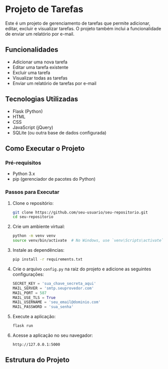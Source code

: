 # Projeto de Tarefas

Este é um projeto de gerenciamento de tarefas que permite adicionar, editar, excluir e visualizar tarefas. O projeto também inclui a funcionalidade de enviar um relatório por e-mail.

## Funcionalidades

- Adicionar uma nova tarefa
- Editar uma tarefa existente
- Excluir uma tarefa
- Visualizar todas as tarefas
- Enviar um relatório de tarefas por e-mail

## Tecnologias Utilizadas

- Flask (Python)
- HTML
- CSS
- JavaScript (jQuery)
- SQLite (ou outra base de dados configurada)

## Como Executar o Projeto

### Pré-requisitos

- Python 3.x
- pip (gerenciador de pacotes do Python)

### Passos para Executar

1. Clone o repositório:

    ```sh
    git clone https://github.com/seu-usuario/seu-repositorio.git
    cd seu-repositorio
    ```

2. Crie um ambiente virtual:

    ```sh
    python -m venv venv
    source venv/bin/activate  # No Windows, use `venv\Scripts\activate`
    ```

3. Instale as dependências:

    ```sh
    pip install -r requirements.txt
    ```

4. Crie o arquivo `config.py` na raiz do projeto e adicione as seguintes configurações:

    ```python
    SECRET_KEY = 'sua_chave_secreta_aqui'
    MAIL_SERVER = 'smtp.seuprovedor.com'
    MAIL_PORT = 587
    MAIL_USE_TLS = True
    MAIL_USERNAME = 'seu_email@dominio.com'
    MAIL_PASSWORD = 'sua_senha'
    ```

5. Execute a aplicação:

    ```sh
    flask run
    ```

6. Acesse a aplicação no seu navegador:

    ```
    http://127.0.0.1:5000
    ```

## Estrutura do Projeto

